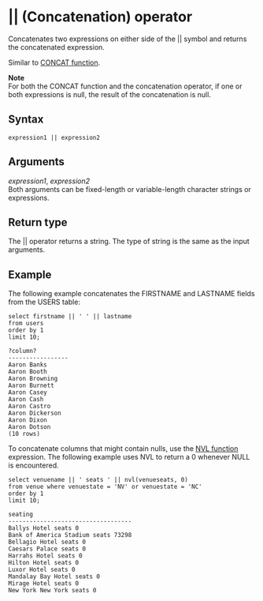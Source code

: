 # \|\| \(Concatenation\) operator<a name="r_concat_op"></a>

Concatenates two expressions on either side of the \|\| symbol and returns the concatenated expression\. 

Similar to [CONCAT function](r_CONCAT.md)\. 

**Note**  
For both the CONCAT function and the concatenation operator, if one or both expressions is null, the result of the concatenation is null\. 

## Syntax<a name="r_concat_op-synopsis"></a>

```
expression1 || expression2
```

## Arguments<a name="r_concat_op-arguments"></a>

 *expression1*, *expression2*   
Both arguments can be fixed\-length or variable\-length character strings or expressions\. 

## Return type<a name="r_concat_op-return-type"></a>

 The \|\| operator returns a string\. The type of string is the same as the input arguments\. 

## Example<a name="r_concat_op-example"></a>

The following example concatenates the FIRSTNAME and LASTNAME fields from the USERS table: 

```
select firstname || ' ' || lastname
from users
order by 1
limit 10;

?column?
-----------------
Aaron Banks
Aaron Booth
Aaron Browning
Aaron Burnett
Aaron Casey
Aaron Cash
Aaron Castro
Aaron Dickerson
Aaron Dixon
Aaron Dotson
(10 rows)
```

 To concatenate columns that might contain nulls, use the [NVL function](r_NVL_function.md) expression\. The following example uses NVL to return a 0 whenever NULL is encountered\. 

```
select venuename || ' seats ' || nvl(venueseats, 0) 
from venue where venuestate = 'NV' or venuestate = 'NC'
order by 1
limit 10;

seating                            
-----------------------------------
Ballys Hotel seats 0               
Bank of America Stadium seats 73298
Bellagio Hotel seats 0             
Caesars Palace seats 0             
Harrahs Hotel seats 0              
Hilton Hotel seats 0               
Luxor Hotel seats 0                
Mandalay Bay Hotel seats 0         
Mirage Hotel seats 0               
New York New York seats 0
```